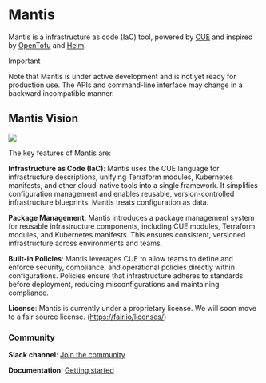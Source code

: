 # Mantis 

Mantis is a infrastructure as code (IaC) tool,
powered by [CUE](https://cuelang.org/)
and inspired by [OpenTofu](https://opentofu.org/) and [Helm](https://helm.sh/).

> [!IMPORTANT]
> Note that Mantis is under active development and is not yet ready for production use.
> The APIs and command-line interface may change in a backward incompatible manner.


## Mantis Vision
![](https://github.com/pranil-augur/mantis/blob/5db82db255a3e2af02288699af5a0af83d8a0cfd/mantis_vision.png)

The key features of Mantis are:

**Infrastructure as Code (IaC)**: Mantis uses the CUE language for infrastructure descriptions, unifying Terraform modules, Kubernetes manifests, and other cloud-native tools into a single framework. It simplifies configuration management and enables reusable, version-controlled infrastructure blueprints. Mantis treats configuration as data.

**Package Management**: Mantis introduces a package management system for reusable infrastructure components, including CUE modules, Terraform modules, and Kubernetes manifests. This ensures consistent, versioned infrastructure across environments and teams.

**Built-in Policies**: Mantis leverages CUE to allow teams to define and enforce security, compliance, and operational policies directly within configurations. Policies ensure that infrastructure adheres to standards before deployment, reducing misconfigurations and maintaining compliance.


**License**: Mantis is currently under a proprietary license. We will soon move to a fair source license. (https://fair.io/licenses/)


### Community
**Slack channel**: [Join the community](https://mantiscommunity.slack.com/)

**Documentation**: [Getting started](https://mantis.getaugur.ai/docs/getting_started/installation)
